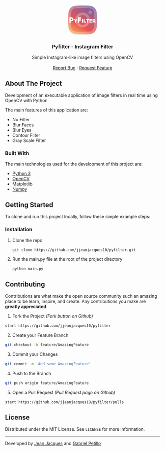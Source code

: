<!-- MARKDOWN LINKS & IMAGES -->
<!-- https://www.markdownguide.org/basic-syntax/#reference-style-links
[contributors-shield]: https://img.shields.io/github/contributors/jjeanjacques10/pyfilter.svg?style=for-the-badge
[contributors-url]: https://github.com/jjeanjacques10/pyfilter/graphs/contributors

[forks-shield]: https://img.shields.io/github/forks/jjeanjacques10/pyfilter.svg?style=for-the-badge
[forks-url]: https://github.com/jjeanjacques10/pyfilter/network/members

[stars-shield]: https://img.shields.io/github/stars/jjeanjacques10/pyfilter.svg?style=for-the-badge
[stars-url]: https://github.com/jjeanjacques10/pyfilter/stargazers

[issues-shield]: https://img.shields.io/github/issues/jjeanjacques10/pyfilter.svg?style=for-the-badge
[issues-url]: https://github.com/jjeanjacques10/pyfilter/issues

[license-shield]: https://img.shields.io/github/license/jjeanjacques10/pyfilter.svg?style=for-the-badge
[license-url]: https://github.com/jjeanjacques10/pyfilter/blob/master/LICENSE

[linkedin-shield]: https://img.shields.io/badge/-LinkedIn-black.svg?style=for-the-badge&logo=linkedin&colorB=555

 -->
<!-- PROJECT LOGO -->
<br />
<p align="center">
  <a href="https://github.com/jjeanjacques10/pyfilter">
    <img src="./img/pyfilter-logo.jpg" width="100px" alt="Logo">
  </a>

  <h3 align="center">Pyfilter - Instagram Filter</h3>

  <p align="center">
    Simple Instagram-like image filters using OpenCV
    <br />
    <br />
    <a href="https://github.com/jjeanjacques10/pyfilter/issues">Report Bug</a>
    ·
    <a href="https://github.com/jjeanjacques10/pyfilter/issues">Request Feature</a>
  </p>
</p>


<!-- ABOUT THE PROJECT -->
## About The Project

Development of an executable application of image filters in real time using OpenCV with Python

The main features of this application are:
- No Filter
- Blur Faces
- Blur Eyes
- Contour Filter
- Gray Scale Filter
 
### Built With

The main technologies used for the development of this project are:

- [Python 3](https://www.python.org/)
- [OpenCV](https://opencv.org/)
- [Matplotlib](https://matplotlib.org/)
- [Numpy](https://numpy.org/)

<!-- GETTING STARTED -->
## Getting Started

To clone and run this project locally, follow these simple example steps:

### Installation

1. Clone the repo
   ```sh
   git clone https://github.com/jjeanjacques10/pyfilter.git
   ```
3. Run the main.py file at the root of the project directory
   ```sh
   python main.py
   ```

<!-- CONTRIBUTING -->
## Contributing
Contributions are what make the open source community such an amazing place to be learn, inspire, and create. Any contributions you make are **greatly appreciated**.
1. Fork the Project _(Fork button on Github)_
```sh
start https://github.com/jjeanjacques10/pyfilter
```
2. Create your Feature Branch 
```sh
git checkout -b feature/AmazingFeature
```
3. Commit your Changes 
```sh
git commit -m 'Add some AmazingFeature'
```
4. Push to the Branch 
```sh
git push origin feature/AmazingFeature
```
5. Open a Pull Request _(Pull Request page on Github)_

```sh
start https://github.com/jjeanjacques10/pyfilter/pulls
```

<!-- LICENSE -->
## License

Distributed under the MIT License. See `LICENSE` for more information.

---
Developed by [Jean Jacques](https://github.com/jjeanjacques10/) and [Gabriel Petillo](https://github.com/gspetillo/)

